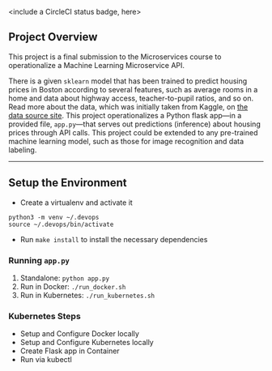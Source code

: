 <include a CircleCI status badge, here>

## Project Overview

This project is a final submission to the Microservices course to operationalize a Machine Learning Microservice API.

There is a given `sklearn` model that has been trained to predict housing prices in Boston according to several features, such as average rooms in a home and data about highway access, teacher-to-pupil ratios, and so on. Read more about the data, which was initially taken from Kaggle, on [the data source site](https://www.kaggle.com/c/boston-housing). This project operationalizes a Python flask app—in a provided file, `app.py`—that serves out predictions (inference) about housing prices through API calls. This project could be extended to any pre-trained machine learning model, such as those for image recognition and data labeling.

---

## Setup the Environment

* Create a virtualenv and activate it
```
python3 -m venv ~/.devops
source ~/.devops/bin/activate
```
* Run `make install` to install the necessary dependencies

### Running `app.py`

1. Standalone:  `python app.py`
2. Run in Docker:  `./run_docker.sh`
3. Run in Kubernetes:  `./run_kubernetes.sh`

### Kubernetes Steps

* Setup and Configure Docker locally
* Setup and Configure Kubernetes locally
* Create Flask app in Container
* Run via kubectl
